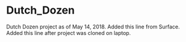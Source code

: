 # Dutch_Dozen
Dutch Dozen project as of May 14, 2018. 
Added this line from Surface.
Added this line after project was cloned on laptop.
